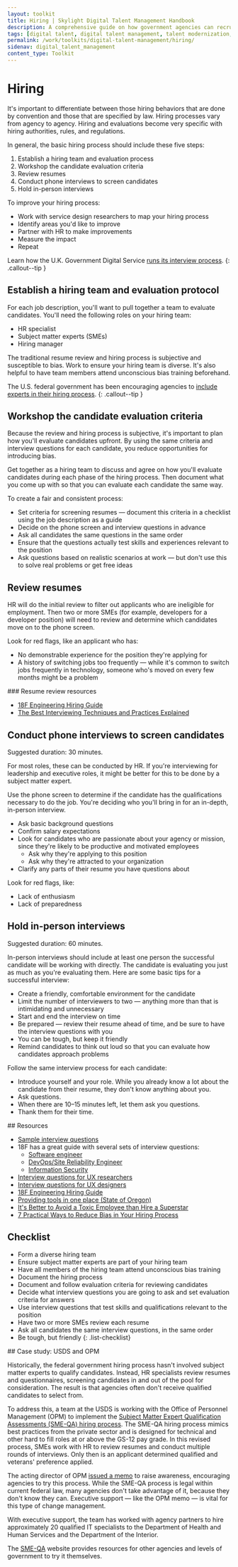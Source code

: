 ```yaml
---
layout: toolkit
title: Hiring | Skylight Digital Talent Management Handbook
description: A comprehensive guide on how government agencies can recruit, hire, onboard, and retain digital talent.
tags: [digital talent, digital talent management, talent modernization, guide]
permalink: /work/toolkits/digital-talent-management/hiring/
sidenav: digital_talent_management
content_type: Toolkit
---
```


# Hiring

It's important to differentiate between those hiring behaviors that are done by convention and those that are specified by law. Hiring processes vary from agency to agency. Hiring and evaluations become very specific with hiring authorities, rules, and regulations.

In general, the basic hiring process should include these five steps:

1. Establish a hiring team and evaluation process
2. Workshop the candidate evaluation criteria
3. Review resumes
4. Conduct phone interviews to screen candidates
5. Hold in-person interviews

To improve your hiring process:

- Work with service design researchers to map your hiring process
- Identify areas you'd like to improve
- Partner with HR to make improvements
- Measure the impact
- Repeat

Learn how the U.K. Government Digital Service [runs its interview process](https://technology.blog.gov.uk/2015/07/14/applying-for-a-job-at-gds-update/).
{: .callout--tip }

## Establish a hiring team and evaluation protocol

For each job description, you'll want to pull together a team to evaluate candidates. You'll need the following roles on your hiring team:

- HR specialist
- Subject matter experts (SMEs)
- Hiring manager

The traditional resume review and hiring process is subjective and susceptible to bias. Work to ensure your hiring team is diverse. It's also helpful to have team members attend unconscious bias training beforehand.

The U.S. federal government has been encouraging agencies to [include experts in their hiring process](https://www.govexec.com/management/2019/09/weichert-agencies-should-include-experts-hiring-process/159871/).
{: .callout--tip }

## Workshop the candidate evaluation criteria

Because the review and hiring process is subjective, it's important to plan how you'll evaluate candidates upfront. By using the same criteria and interview questions for each candidate, you reduce opportunities for introducing bias.

Get together as a hiring team to discuss and agree on how you'll evaluate candidates during each phase of the hiring process. Then document what you come up with so that you can evaluate each candidate the same way.

To create a fair and consistent process:

- Set criteria for screening resumes — document this criteria in a checklist using the job description as a guide
- Decide on the phone screen and interview questions in advance
- Ask all candidates the same questions in the same order
- Ensure that the questions actually test skills and experiences relevant to the position
- Ask questions based on realistic scenarios at work — but don't use this to solve real problems or get free ideas

## Review resumes

HR will do the initial review to filter out applicants who are ineligible for employment. Then two or more SMEs (for example, developers for a developer position) will need to review and determine which candidates move on to the phone screen.

Look for red flags, like an applicant who has:

- No demonstrable experience for the position they're applying for
- A history of switching jobs too frequently — while it's common to switch jobs frequently in technology, someone who's moved on every few months might be a problem

<div class="callout--note" markdown="1">
### Resume review resources

- [18F Engineering Hiring Guide](https://eng-hiring.18f.gov/resume-review/)
- [The Best Interviewing Techniques and Practices Explained](https://medium.com/swlh/the-best-interviewing-techniques-and-practices-explained-61cf41c3175f)
</div>

## Conduct phone interviews to screen candidates

Suggested duration: 30 minutes.

For most roles, these can be conducted by HR. If you're interviewing for leadership and executive roles, it might be better for this to be done by a subject matter expert.

Use the phone screen to determine if the candidate has the qualifications necessary to do the job. You're deciding who you'll bring in for an in-depth, in-person interview.

- Ask basic background questions
- Confirm salary expectations
- Look for candidates who are passionate about your agency or mission, since they're likely to be productive and motivated employees
    - Ask why they're applying to this position
    - Ask why they're attracted to your organization
- Clarify any parts of their resume you have questions about

Look for red flags, like:

- Lack of enthusiasm
- Lack of preparedness

## Hold in-person interviews

Suggested duration: 60 minutes.

In-person interviews should include at least one person the successful candidate will be working with directly. The candidate is evaluating you just as much as you're evaluating them. Here are some basic tips for a successful interview:

- Create a friendly, comfortable environment for the candidate
- Limit the number of interviewers to two — anything more than that is intimidating and unnecessary
- Start and end the interview on time
- Be prepared — review their resume ahead of time, and be sure to have the interview questions with you
- You can be tough, but keep it friendly
- Remind candidates to think out loud so that you can evaluate how candidates approach problems

Follow the same interview process for each candidate:

- Introduce yourself and your role. While you already know a lot about the candidate from their resume, they don't know anything about you.
- Ask questions.
- When there are 10–15 minutes left, let them ask you questions.
- Thank them for their time.

<div class="callout--note" markdown='1'>
## Resources

- [Sample interview questions](https://firstround.com/review/40-favorite-interview-questions-from-some-of-the-sharpest-folks-we-know/)
- 18F has a great guide with several sets of interview questions:
    - [Software engineer](https://eng-hiring.18f.gov/interviews/engineer/)
    - [DevOps/Site Reliability Engineer](https://eng-hiring.18f.gov/interviews/devops/)
    - [Information Security](https://eng-hiring.18f.gov/interviews/infosec/)
- [Interview questions for UX researchers](https://medium.com/@eleonorazucconi/46-interview-questions-for-user-experience-researchers-at-google-amazon-microsoft-and-facebook-c582827267b9)
- [Interview questions for UX designers](/work/toolkits/digital-talent-management/appendix-a-sample-interview-questions#ux-designer/)
- [18F Engineering Hiring Guide](https://eng-hiring.18f.gov/interviews/)
- [Providing tools in one place (State of Oregon)](https://www.oregon.gov/das/HR/Pages/success-plan.aspx#)
- [It's Better to Avoid a Toxic Employee than Hire a Superstar](https://hbr.org/2015/12/its-better-to-avoid-a-toxic-employee-than-hire-a-superstar)
- [7 Practical Ways to Reduce Bias in Your Hiring Process](https://www.shrm.org/resourcesandtools/hr-topics/talent-acquisition/pages/7-practical-ways-to-reduce-bias-in-your-hiring-process.aspx)
</div>

## Checklist

- Form a diverse hiring team
- Ensure subject matter experts are part of your hiring team
- Have all members of the hiring team attend unconscious bias training
- Document the hiring process
- Document and follow evaluation criteria for reviewing candidates
- Decide what interview questions you are going to ask and set evaluation criteria for answers
- Use interview questions that test skills and qualifications relevant to the position
- Have two or more SMEs review each resume
- Ask all candidates the same interview questions, in the same order
- Be tough, but friendly
{: .list-checklist}

<div class="callout callout--case-study" markdown="1">
## Case study: USDS and OPM

Historically, the federal government hiring process hasn't involved subject matter experts to qualify candidates. Instead, HR specialists review resumes and questionnaires, screening candidates in and out of the pool for consideration. The result is that agencies often don't receive qualified candidates to select from.

To address this, a team at the USDS is working with the Office of Personnel Management (OPM) to implement the [Subject Matter Expert Qualification Assessments (SME-QA) hiring process](https://smeqa.usds.gov/). The SME-QA hiring process mimics best practices from the private sector and is designed for technical and other hard to fill roles at or above the GS-12 pay grade. In this revised process, SMEs work with HR to review resumes and conduct multiple rounds of interviews. Only then is an applicant determined qualified and veterans' preference applied.

The acting director of OPM [issued a memo](https://www.chcoc.gov/sites/default/files/OPM%20Memo%20Improving%20Federal%20Hiring%20through%20the%20Use%20of%20Effective%20Assessment%20Strategies%20to%20Advance%20Mission%20Outcomes.pdf) to raise awareness, encouraging agencies to try this process. While the SME-QA process is legal within current federal law, many agencies don't take advantage of it, because they don't know they can. Executive support — like the OPM memo — is vital for this type of change management.

With executive support, the team has worked with agency partners to hire approximately 20 qualified IT specialists to the Department of Health and Human Services and the Department of the Interior.

The [SME-QA](https://smeqa.usds.gov/hiring-phases/getting-started/) website provides resources for other agencies and levels of government to try it themselves.
</div>
